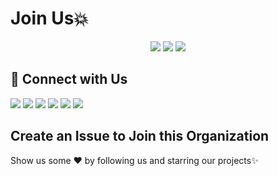# Join Us💥

<div align="center">

<a href="https://github.com/websycode"><img src="https://badges.frapsoft.com/os/v1/open-source.svg?v=103"></a>
<a href="https://github.com/websycode"><img src="https://img.shields.io/badge/Built%20by-developers%20%3C%2F%3E-0059b3"></a>
<a href="https://github.com/websycode"><img src="https://img.shields.io/static/v1.svg?label=Contributions&message=Welcome&color=yellow"></a>

</div>

## 🤝 Connect with Us

[<img src="https://img.shields.io/badge/linkedin-%230077B5.svg?&style=for-the-badge&logo=linkedin&logoColor=white">](https://www.linkedin.com/company/websycode)
[<img src="https://img.shields.io/badge/Instagram-E4405F?style=for-the-badge&logo=instagram&logoColor=white">](https://www.instagram.com/websycode/?hl=en)
[<img src="https://img.shields.io/badge/Twitter-1DA1F2?style=for-the-badge&logo=twitter&logoColor=white">](https://twitter.com/WebSyCode1)
[<img src="https://img.shields.io/badge/Facebook-1877F2?style=for-the-badge&logo=facebook&logoColor=white">](https://www.linkedin.com/company/websycode)
[<img src="https://img.shields.io/badge/Gmail-D14836?style=for-the-badge&logo=gmail&logoColor=white">](https://info.websycode@gmail.com)
[<img src="https://img.shields.io/badge/YouTube-FF0000?style=for-the-badge&logo=youtube&logoColor=white">](https://www.youtube.com/channel/UCg_-is2ZnoHDen4br_If-WA)

## Create an Issue to Join this Organization
Show us some ❤ by following us and starring our projects✨

